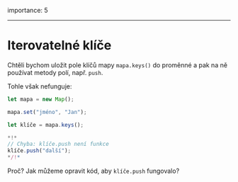 importance: 5

---

# Iterovatelné klíče

Chtěli bychom uložit pole klíčů mapy `mapa.keys()` do proměnné a pak na ně používat metody polí, např. `push`.

Tohle však nefunguje:

```js run
let mapa = new Map();

mapa.set("jméno", "Jan");

let klíče = mapa.keys();

*!*
// Chyba: klíče.push není funkce
klíče.push("další");
*/!*
```

Proč? Jak můžeme opravit kód, aby `klíče.push` fungovalo?

